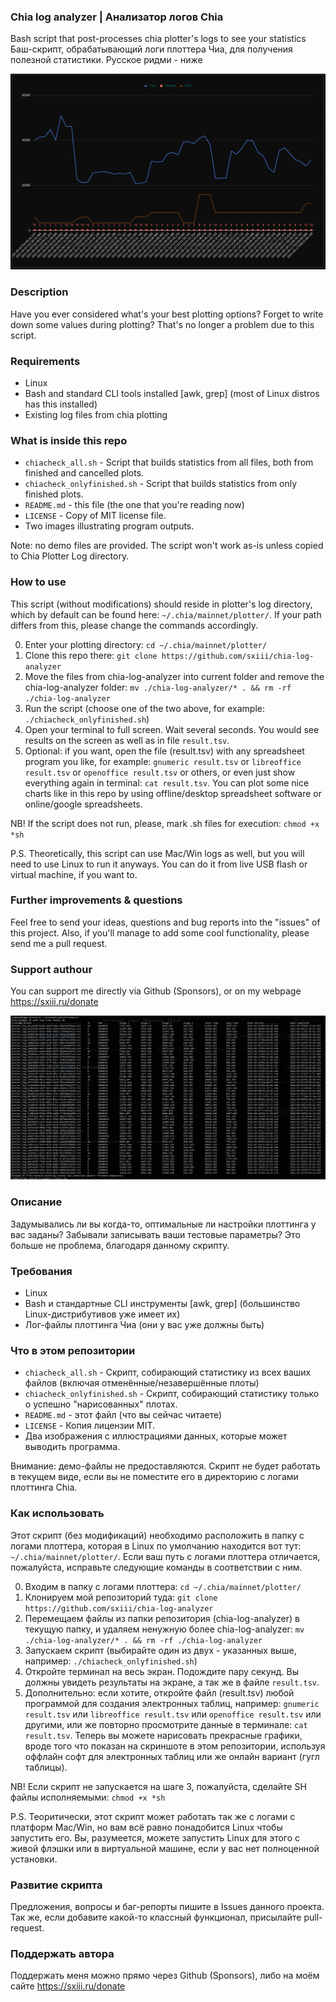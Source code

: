 ### Chia log analyzer | Анализатор логов Chia
Bash script that post-processes chia plotter's logs to see your statistics
Баш-скрипт, обрабатывающий логи плоттера Чиа, для получения полезной статистики. Русское ридми - ниже

![ChiaTimeDiagram](ChiaTimeDiagram.png?raw=true "Chia Time Diagram")

### Description
Have you ever considered what's your best plotting options? Forget to write down some values during plotting? That's no longer a problem due to this script.

### Requirements
* Linux
* Bash and standard CLI tools installed [awk, grep] (most of Linux distros has this installed)
* Existing log files from chia plotting

### What is inside this repo
* `chiacheck_all.sh` - Script that builds statistics from all files, both from finished and cancelled plots.
* `chiacheck_onlyfinished.sh` - Script that builds statistics from only finished plots.
* `README.md` - this file (the one that you're reading now)
* `LICENSE` - Copy of MIT license file.
* Two images illustrating program outputs.

Note: no demo files are provided. The script won't work as-is unless copied to Chia Plotter Log directory.

### How to use
This script (without modifications) should reside in plotter's log directory, which by default can be found here: `~/.chia/mainnet/plotter/`.
If your path differs from this, please change the commands accordingly.

0. Enter your plotting directory: `cd ~/.chia/mainnet/plotter/`
1. Clone this repo there: `git clone https://github.com/sxiii/chia-log-analyzer`
2. Move the files from chia-log-analyzer into current folder and remove the chia-log-analyzer folder: `mv ./chia-log-analyzer/* . && rm -rf ./chia-log-analyzer`
3. Run the script (choose one of the two above, for example: `./chiacheck_onlyfinished.sh`)
4. Open your terminal to full screen. Wait several seconds. You would see results on the screen as well as in file `result.tsv`.
5. Optional: if you want, open the file (result.tsv) with any spreadsheet program you like, for example: `gnumeric result.tsv` or `libreoffice result.tsv` or `openoffice result.tsv` or others, or even just show everything again in terminal: `cat result.tsv`. You can plot some nice charts like in this repo by using offline/desktop spreadsheet software or online/google spreadsheets.

NB! If the script does not run, please, mark .sh files for execution: `chmod +x *sh`

P.S. Theoretically, this script can use Mac/Win logs as well, but you will need to use Linux to run it anyways. You can do it from live USB flash or virtual machine, if you want to.

### Further improvements & questions
Feel free to send your ideas, questions and bug reports into the "issues" of this project. Also, if you'll manage to add some cool functionality, please send me a pull request.

### Support authour
You can support me directly via Github (Sponsors), or on my webpage https://sxiii.ru/donate

![ChiaCLI](ChiaCLI.png?raw=true "Chia CLI Results")

### Описание
Задумывались ли вы когда-то, оптимальные ли настройки плоттинга у вас заданы? Забывали записывать ваши тестовые параметры? Это больше не проблема, благодаря данному скрипту.

### Требования
* Linux
* Bash и стандартные CLI инструменты [awk, grep] (большинство Linux-дистрибутивов уже имеет их)
* Лог-файлы плоттинга Чиа (они у вас уже должны быть)

### Что в этом репозитории
* `chiacheck_all.sh` - Скрипт, собирающий статистику из всех ваших файлов (включая отменённые/незавершённые плоты)
* `chiacheck_onlyfinished.sh` - Скрипт, собирающий статистику только о успешно "нарисованных" плотах.
* `README.md` - этот файл (что вы сейчас читаете)
* `LICENSE` - Копия лицензии MIT.
* Два изображения с иллюстрациями данных, которые может выводить программа.

Внимание: демо-файлы не предоставляются. Скрипт не будет работать в текущем виде, если вы не поместите его в директорию с логами плоттинга Chia.

### Как использовать
Этот скрипт (без модификаций) необходимо расположить в папку с логами плоттера, которая в Linux по умолчанию находится вот тут: `~/.chia/mainnet/plotter/`.
Если ваш путь с логами плоттера отличается, пожалуйста, исправьте следующие команды в соответствии с ним.

0. Входим в папку с логами плоттера: `cd ~/.chia/mainnet/plotter/`
1. Клонируем мой репозиторий туда: `git clone https://github.com/sxiii/chia-log-analyzer`
2. Перемещаем файлы из папки репозитория (chia-log-analyzer) в текущую папку, и удаляем ненужную более chia-log-analyzer: `mv ./chia-log-analyzer/* . && rm -rf ./chia-log-analyzer`
3. Запускаем скрипт (выбирайте один из двух - указанных выше, например: `./chiacheck_onlyfinished.sh`)
4. Откройте терминал на весь экран. Подождите пару секунд. Вы должны увидеть результаты на экране, а так же в файле `result.tsv`.
5. Дополнительно: если хотите, откройте файл (result.tsv) любой программой для создания электронных таблиц, например: `gnumeric result.tsv` или `libreoffice result.tsv` или `openoffice result.tsv` или другими, или же повторно просмотрите данные в терминале: `cat result.tsv`. Теперь вы можете нарисовать прекрасные графики, вроде того что показан на скриншоте в этом репозитории, используя оффлайн софт для электронных таблиц или же онлайн вариант (гугл таблицы).

NB! Если скрипт не запускается на шаге 3, пожалуйста, сделайте SH файлы исполняемыми: `chmod +x *sh`

P.S. Теоритически, этот скрипт может работать так же с логами с платформ Mac/Win, но вам всё равно понадобится Linux чтобы запустить его. Вы, разумеется, можете запустить Linux для этого с живой флэшки или в виртуальной машине, если у вас нет полноценной установки.

### Развитие скрипта
Предложения, вопросы и баг-репорты пишите в Issues данного проекта. Так же, если добавите какой-то классный функционал, присылайте pull-request.

### Поддержать автора
Поддержать меня можно прямо через Github (Sponsors), либо на моём сайте https://sxiii.ru/donate
